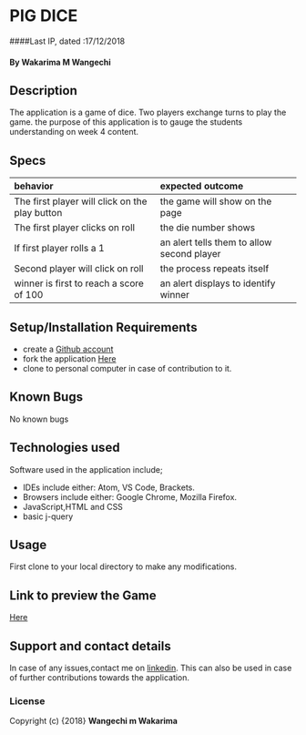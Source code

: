 # PIG DICE
####Last IP, dated :17/12/2018
#### By **Wakarima M Wangechi**
## Description
The application is a game of dice. Two players exchange turns to play the game. the purpose of this application is to gauge the students understanding on week 4 content.

## Specs
|**behavior**                                    | **expected outcome**                      |
|:-----------------------------------------------|:------------------------------------------|
| The first player will click on the play button | the game will show on the page            |
| The first player clicks on roll                | the die number shows                      |
| If first player rolls a 1                      | an alert tells them to allow second player|
| Second player will click on roll               | the process repeats itself                |
| winner is first to reach a score of 100        | an alert displays to identify winner      |

## Setup/Installation Requirements
* create a [Github account](https://github.com)
* fork the application [Here](https://github.com/MargaretW/pig-dice)
* clone to personal computer in case of contribution to it.

## Known Bugs
No known bugs

## Technologies used
Software used in the application include;
* IDEs include either: Atom, VS Code, Brackets.
* Browsers include either: Google Chrome, Mozilla Firefox.
* JavaScript,HTML and CSS
* basic j-query

## Usage
First clone to your local directory to make any modifications.

## Link to preview the Game
[Here](https://margaretw.github.io/pig-dice/.)
## Support and contact details
In case of any issues,contact me on [linkedin](https://www.linkedin.com/in/margaret-wangechi/). This can also be used in case of further contributions towards the application.
### License
Copyright (c) {2018}
**Wangechi m Wakarima**
